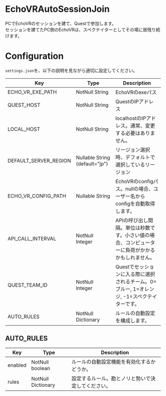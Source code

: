 # EchoVRAutoSessionJoin
PCでEchoVRのセッションを建て、Questで参加します。  
セッションを建てたPC側のEchoVRは、スペクテイターとしてその場に居残り続けます。

# Configuration
`settings.json`を、以下の説明を見ながら適切に設定してください。

|Key|Type|Description|
|---|---|---|
|ECHO_VR_EXE_PATH|NotNull String|EchoVRのexeパス|
|QUEST_HOST|NotNull String|QuestのIPアドレス|
|LOCAL_HOST|NotNull String|localhostのIPアドレス。通常、変更する必要はありません。|
|DEFAULT_SERVER_REGION|Nullable String (default="jp")|リージョン選択時、デフォルトで選択しているリージョン|
|ECHO_VR_CONFIG_PATH|Nullable String|EchoVRのconfigパス。nullの場合、ユーザー名からconfigを自動取得します。|
|API_CALL_INTERVAL|NotNull Integer|APIの呼び出し間隔。単位は秒数です。小さい値の場合、コンピューターに負荷がかかるかもしれません。|
|QUEST_TEAM_ID|NotNull Integer|Questでセッションに入る際に選択されるチーム。0=ブルー, 1=オレンジ, -1=スペクテイターです。|
|AUTO_RULES|NotNull Dictionary|ルールの自動設定を構成します。|

## AUTO_RULES
|Key|Type|Description|
|---|---|---|
|enabled|NotNull boolean|ルールの自動設定機能を有効化するかどうか。|
|rules|NotNull Dictionary|設定するルール。勘とノリと勢いで決定してください。|
